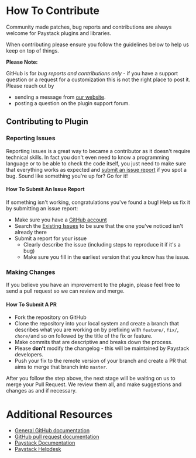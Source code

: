 
# How To Contribute

Community made patches,  bug reports and contributions are always welcome for Paystack plugins and libraries. 

When contributing please ensure you follow the guidelines below to help us keep on top of things.

__Please Note:__

GitHub is for _bug reports and contributions only_ - if you have a support question or a request for a customization this is not the right place to post it.  Please reach out by 

- sending a message from [our website](https://paystack.com/contact).
- posting a question on the plugin support forum.

## Contributing to Plugin

### Reporting Issues

Reporting issues is a great way to became a contributor as it doesn't require technical skills. In fact you don't even need to know a programming language or to be able to check the code itself, you just need to make sure that everything works as expected and [submit an issue report](https://github.com/PaystackHQ/plugin-engine-themes-directory-engine-freelance-engine/issues/new) if you spot a bug. Sound like something you're up for? Go for it!

#### How To Submit An Issue Report

If something isn't working, congratulations you've found a bug! Help us fix it by submitting an issue report:

* Make sure you have a [GitHub account](https://github.com/signup/free)
* Search the [Existing Issues](https://github.com/PaystackHQ/plugin-engine-themes-directory-engine-freelance-engine/issues) to be sure that the one you've noticed isn't already there
* Submit a report for your issue
  * Clearly describe the issue (including steps to reproduce it if it's a bug)
  * Make sure you fill in the earliest version that you know has the issue.

### Making Changes

If you believe you have an improvement to the plugin, please feel free to send a pull request so we can review and merge.

#### How To Submit A PR

* Fork the repository on GitHub
* Clone the repository into your local system and create a branch that describes what you are working on by prefixing with `feature/`, `fix/`, `chore/`and so on followed by the title of the fix or feature.
* Make commits that are descriptive and breaks down the process.
* Please **don't** modify the changelog - this will be maintained by Paystack developers.
* Push your fix to the remote version of your branch and create a PR that aims to merge that branch into `master`.

After you follow the step above, the next stage will be waiting on us to merge your Pull Request. We review them all, and make suggestions and changes as and if necessary.

# Additional Resources

* [General GitHub documentation](https://help.github.com/)
* [GitHub pull request documentation](https://help.github.com/articles/about-pull-requests/)
* [Paystack Documentation](https://developers.paystack.co/v2.0/docs/)
* [Paystack Helpdesk](https://paystack.com/help)
